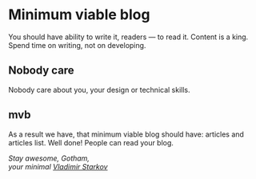 # Minimum viable blog

You should have ability to write it, readers — to read it.
Content is a king. Spend time on writing, not on developing.

## Nobody care

Nobody care about you, your design or technical skills.

## mvb

As a result we have, that minimum viable blog should have: articles
and articles list. Well done! People can read your blog.

_Stay awesome, Gotham,_  
_your minimal [Vladimir Starkov](http://iamstarkov.com/)_
